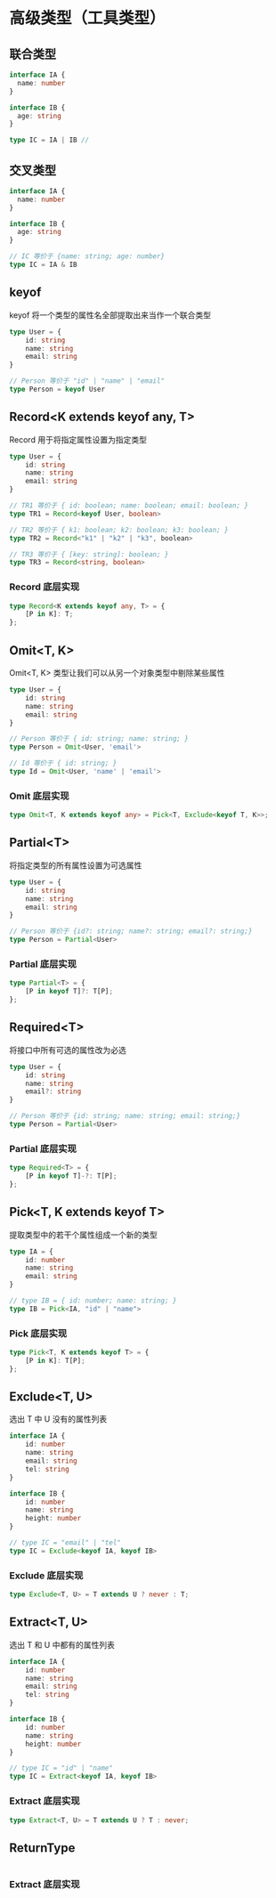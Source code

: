 # 高级类型（工具类型）

## 联合类型

```typescript
interface IA {
  name: number
}

interface IB {
  age: string
}

type IC = IA | IB // 
```

## 交叉类型

```typescript
interface IA {
  name: number
}

interface IB {
  age: string
}

// IC 等价于 {name: string; age: number}
type IC = IA & IB
```

## keyof

keyof 将一个类型的属性名全部提取出来当作一个联合类型

```typescript
type User = {
	id: string
	name: string
	email: string
}

// Person 等价于 "id" | "name" | "email"
type Person = keyof User
```

## Record<K extends keyof any, T>

Record 用于将指定属性设置为指定类型

```typescript
type User = {
	id: string
	name: string
	email: string
}

// TR1 等价于 { id: boolean; name: boolean; email: boolean; }
type TR1 = Record<keyof User, boolean>

// TR2 等价于 { k1: boolean; k2: boolean; k3: boolean; }
type TR2 = Record<"k1" | "k2" | "k3", boolean>

// TR3 等价于 { [key: string]: boolean; }
type TR3 = Record<string, boolean>
```


### Record 底层实现
```typescript
type Record<K extends keyof any, T> = {
    [P in K]: T;
};
```

## Omit<T, K>​

Omit<T, K>​ 类型让我们可以从另一个对象类型中剔除某些属性

```typescript
type User = {
	id: string
	name: string
	email: string
}

// Person 等价于 { id: string; name: string; }
type Person = Omit<User, 'email'>

// Id 等价于 { id: string; }
type Id = Omit<User, 'name' | 'email'>
```

### Omit 底层实现

```typescript
type Omit<T, K extends keyof any> = Pick<T, Exclude<keyof T, K>>;
```

## Partial\<T\>

将指定类型的所有属性设置为可选属性

```typescript
type User = {
	id: string
	name: string
	email: string
}

// Person 等价于 {id?: string; name?: string; email?: string;}
type Person = Partial<User>
```

### Partial 底层实现

```typescript
type Partial<T> = {
    [P in keyof T]?: T[P];
};
```

## Required\<T\>

将接口中所有可选的属性改为必选

```typescript
type User = {
	id: string
	name: string
	email?: string
}

// Person 等价于 {id: string; name: string; email: string;}
type Person = Partial<User>
```

### Partial 底层实现

```typescript
type Required<T> = {
    [P in keyof T]-?: T[P];
};
```

## Pick<T, K extends keyof T>

提取类型中的若干个属性组成一个新的类型

```typescript
type IA = {
    id: number
    name: string
    email: string
}

// type IB = { id: number; name: string; }
type IB = Pick<IA, "id" | "name">
```

### Pick 底层实现

```typescript
type Pick<T, K extends keyof T> = {
    [P in K]: T[P];
};
```

## Exclude<T, U>

选出 T 中 U 没有的属性列表

```typescript
interface IA {
    id: number
    name: string
    email: string
    tel: string
}

interface IB {
    id: number
    name: string
    height: number
}

// type IC = "email" | "tel"
type IC = Exclude<keyof IA, keyof IB>
```

### Exclude 底层实现

```typescript
type Exclude<T, U> = T extends U ? never : T;
```

## Extract<T, U>

选出 T 和 U 中都有的属性列表

```typescript
interface IA {
    id: number
    name: string
    email: string
    tel: string
}

interface IB {
    id: number
    name: string
    height: number
}

// type IC = "id" | "name"
type IC = Extract<keyof IA, keyof IB>
```

### Extract 底层实现

```typescript
type Extract<T, U> = T extends U ? T : never;
```

## ReturnType<T>



```typescript

```

### Extract 底层实现

```typescript

```

